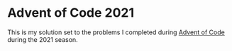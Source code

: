 # Advent of Code 2021

This is my solution set to the problems I completed during [Advent of Code](https://adventofcode.com/) during the 2021 season. 

